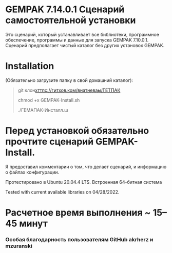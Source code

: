 # GEMPAK 7.14.0.1 Сценарий самостоятельной установки

Это сценарий, который устанавливает все библиотеки, программное обеспечение, программы и данные для запуска GEMPAK 7.10.0.1. Сценарий предполагает чистый каталог без других установок GEMPAK.

# Installation

(Обязательно загрузите папку в свой домашний каталог):

> git клон[хттпс://гитхов.ком/внатневаы/ГЕТПАК](https://github.com/whatheway/GEMPAK)
>
> chmod +x GEMPAK-Install.sh
>
> ./ГЕМАПАК-Инсталл.ш

# Перед установкой обязательно прочтите сценарий GEMPAK-Install.

Я предоставил комментарии о том, что делает сценарий, и информацию о файлах конфигурации.

Протестировано в Ubuntu 20.04.4 LTS.
Встроенная 64-битная система

Tested with current available libraries on 04/28/2022. 

# Расчетное время выполнения ~ 15–45 минут

### Особая благодарность пользователям GitHub akrherz и mzuranski
